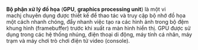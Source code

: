 **Bộ phận xử lý đồ họa** (**GPU**, **graphics processing unit**) là một vi machj chuyên dụng được thiết kế để thao tác và truy cập bộ nhớ đồ họa một cách nhanh chóng, đẩy nhanh việc tạo ra các hình ảnh trong bộ đệm khung hình (framebuffer) trước khi xuất ra màn hình hiển thị. GPU được sử dụng trong các hệ thống nhúng, điện thoại di động, máy tính cá nhân, máy trạm và máy chơi trò chơi điện tử video (console).